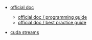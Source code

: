 * [official doc](https://docs.nvidia.com/cuda/)
  * [official doc / programming guide](https://docs.nvidia.com/cuda/cuda-c-programming-guide/index.html)
  * [official doc / best practice guide](https://docs.nvidia.com/cuda/cuda-c-best-practices-guide/index.html)
  
* [cuda streams](https://developer.download.nvidia.com/CUDA/training/StreamsAndConcurrencyWebinar.pdf)
